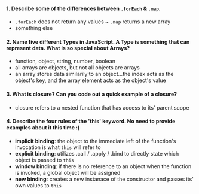 #### 1. Describe some of the differences between `.forEach` & `.map`.  
  * `.forEach` does not return any values ~ `.map` returns a new array
  * something else

#### 2. Name five different Types in JavaScript. A Type is something that can represent data. What is so special about Arrays?  
  * function, object, string, number, boolean  
  * all arrays are objects, but not all objects are arrays  
  * an array stores data similarily to an object...the index acts as the object's key, and the array element acts as the object's value  

#### 3. What is closure? Can you code out a quick example of a closure?  
  * closure refers to a nested function that has access to its' parent scope  

#### 4. Describe the four rules of the 'this' keyword. No need to provide examples about it this time :)  
  * **implicit binding**: the object to the immediate left of the function's invocation is what `this` will refer to  
  * **explicit binding**: utilizes .call / .apply / .bind to directly state which object is passed to `this`  
  * **window binding**: if there is no reference to an object when the function is invoked, a global object will be assigned  
  * **new binding**: creates a new instanace of the constructor and passes its' own values to `this`  